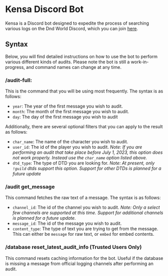 # Kensa Discord Bot

Kensa is a Discord bot designed to expedite the process of searching various logs on the Dnd World Discord, which you can join [here](https://discord.gg/6uSV7Whgss).

## Syntax
Below, you will find detailed instructions on how to use the bot to perform various different kinds of audits. Please note the bot is still a work-in-progress, and command names can change at any time.

### /audit-full:
This is the command that you will be using most frequently. The syntax is as follows:
- `year`: The year of the first message you wish to audit.
- `month`: The month of the first message you wish to audit.
- `day`: The day of the first message you wish to audit

Additionally, there are several optional filters that you can apply to the result as follows:
- `char_name`: The name of the character you wish to audit.
- `user_id`: The id of the player you wish to audit. *Note: If you are performing an audit that take place before July 1, 2023, this option does not work properly. Instead use the `char_name` option listed above.*
- `dtd_type`: The type of DTD you are looking for. *Note: At present, only `!guild` dtds support this option. Support for other DTDs is planned for a future update*

### /audit get_message
This command fetches the raw text of a message. The syntax is as follows:
- `channel_id`: The id of the channel you wish to audit. *Note: Only a select few channels are supported at this time. Support for additional channels is planned for a future update.*
- `message_id`: The id of the message you wish to audit.
- `content_type`: The type of text you are trying to get from the message. This can either be `message` for raw text, or `embed` for embed contents.

### /database reset_latest_audit_info (Trusted Users Only)
This command resets caching information for the bot. Useful if the database is missing a message from official logging channels after performing an audit.
